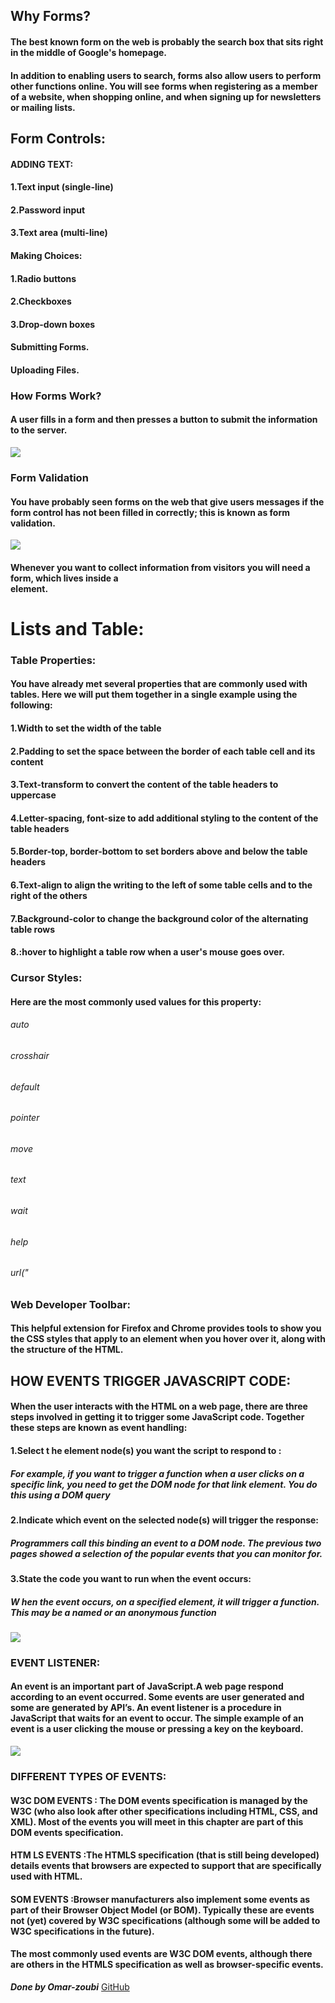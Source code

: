 ## Why Forms?
#### The best known form on the web is probably the search box that sits right in the middle of Google's homepage.
#### In addition to enabling users to search, forms also allow users to perform other functions online. You will see forms when registering as a member of a website, when shopping online, and when signing up for newsletters or mailing lists.

## Form Controls:
#### ADDING TEXT:
#### 1.Text input (single-line)
#### 2.Password input
#### 3.Text area (multi-line)

#### Making Choices:
#### 1.Radio buttons
#### 2.Checkboxes
#### 3.Drop-down boxes

#### Submitting Forms.
#### Uploading Files.

### How Forms Work?
#### A user fills in a form and then presses a button to submit the information to the server.
![](https://www.javascript-coder.com/html-form/images/web-form-working1.png)
 
 
### Form Validation
#### You have probably seen forms on the web that give users messages if the form control has not been filled in correctly; this is known as form validation.
![](https://i2.wp.com/www.cssscript.com/wp-content/uploads/2019/12/Fast-User-friendly-Form-Validation-Plugin-Validator.js.png?fit=595%2C458&ssl=1)

#### Whenever you want to collect information from visitors you will need a form, which lives inside a <form> element.

# Lists and Table: 
### Table Properties:
#### You have already met several properties that are commonly used with tables. Here we will put them together in a single example using the following:
#### 1.Width to set the width of the table
#### 2.Padding to set the space between the border of each table cell and its content
#### 3.Text-transform to convert the content of the table headers to uppercase
#### 4.Letter-spacing, font-size to add additional styling to the content of the table headers
#### 5.Border-top, border-bottom to set borders above and below the table headers
#### 6.Text-align to align the writing to the left of some table cells and to the right of the others
#### 7.Background-color to change the background color of the alternating table rows
#### 8.:hover to highlight a table row when a user's mouse goes over.


### Cursor Styles:
#### Here are the most commonly used values for this property:
###### auto
###### crosshair
###### default
###### pointer
###### move
###### text
###### wait
###### help
###### url("

### Web Developer Toolbar:
#### This helpful extension for Firefox and Chrome provides tools to show you the CSS styles that apply to an element when you hover over it, along with the structure of the HTML.


## HOW EVENTS TRIGGER JAVASCRIPT CODE:
#### When the user interacts with the HTML on a web page, there are three steps involved in getting it to trigger some JavaScript code. Together these steps are known as event handling:
#### 1.Select t he element node(s) you want the script to respond to :
##### For example, if you want to trigger a function when a user clicks on a specific link, you need to get the DOM node for that link element. You do this using a DOM query
#### 2.Indicate which event on the selected node(s) will trigger the response:
##### Programmers call this binding an event to a DOM node. The previous two pages showed a selection of the popular events that you can monitor for. 
#### 3.State the code you want to run when the event occurs:
##### W hen the event occurs, on a specified element, it will trigger a function. This may be a named or an anonymous function
![](https://blog.outsource.com/wp-content/uploads/2018/09/Event_Loop_in_Node.js.png)

### EVENT LISTENER:
#### An event is an important part of JavaScript.A web page respond according to an event occurred. Some events are user generated and some are generated by API’s. An event listener is a procedure in JavaScript that waits for an event to occur. The simple example of an event is a user clicking the mouse or pressing a key on the keyboard.
![](https://miro.medium.com/max/513/1*3-9o5uejTRLGvco0M8eIiA.png)

### DIFFERENT TYPES OF EVENTS:
#### W3C DOM EVENTS : The DOM events specification is managed by the W3C (who also look after other specifications including HTML, CSS, and XML). Most of the events you will meet in this chapter are part of this DOM events specification.
#### HTM LS EVENTS :The HTMLS specification (that is still being developed) details events that browsers are expected to support that are specifically used with HTML. 
#### SOM EVENTS :Browser manufacturers also implement some events as part of their Browser Object Model (or BOM). Typically these are events not (yet) covered by W3C specifications (although some will be added to W3C specifications in the future).


#### The most commonly used events are W3C DOM events, although there are others in the HTMLS specification as well as browser-specific events. 





***Done by Omar-zoubi***
[GitHub](https://github.com/Omar-zoubi)

